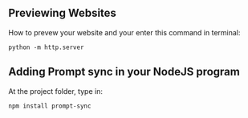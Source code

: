 ## Previewing Websites

How to prevew your website and your enter this command in terminal:
```
python -m http.server
```

## Adding Prompt sync in your NodeJS program
At the project folder, type in:
```
npm install prompt-sync
```